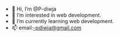 - 👋 Hi, I’m @P-diwja
- 👀 I’m interested in web development.
- 🌱 I’m currently learning web development.
- 📫 email:-pdiwja@gmail.com


<!---
P-diwja/P-diwja is a ✨ special ✨ repository because its `README.md` (this file) appears on your GitHub profile.
You can click the Preview link to take a look at your changes.
--->
